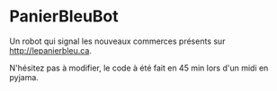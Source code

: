 # PanierBleuBot
Un robot qui signal les nouveaux commerces présents sur http://lepanierbleu.ca. 

N'hésitez pas à modifier, le code à été fait en 45 min lors d'un midi en pyjama.
